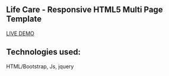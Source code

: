 
## Life Care - Responsive HTML5 Multi Page Template

<a href="https://spitali-femijeve.netlify.app/">LIVE DEMO</a>

## Technologies used:
HTML/Bootstrap, Js, jquery



